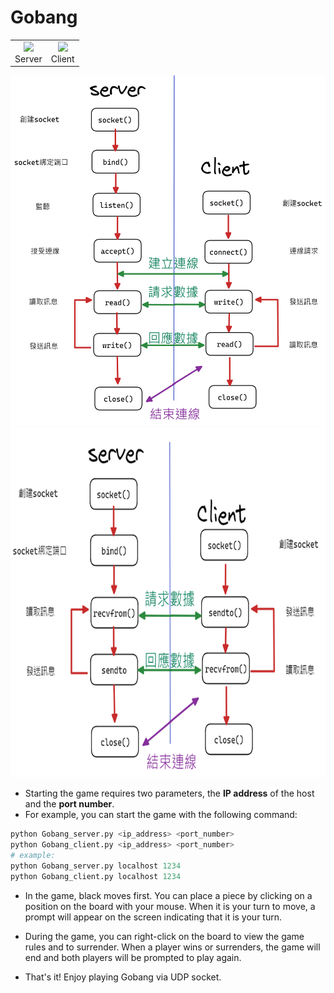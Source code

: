 # Gobang

<table>
  <tr>
    <td align="center">
      <img src="https://github.com/kerong2002/Gobang_Socket/assets/70834651/9d4a386b-0e8a-4e28-a0dd-4e313a7f6ace" height="150">
      <br>
      Server
    </td>
    <td align="center">
      <img src="https://github.com/kerong2002/Gobang_Socket/assets/70834651/8501d646-8b91-426b-8c85-aebc81ae6f48" height="150">
      <br>
      Client
    </td>
  </tr>
</table>
<div align="center">
   <img src="/TCP.png"  height=560 >
   <img src="/UDP.png"  height=560 >
</div>

- Starting the game requires two parameters, the **IP address** of the host and the **port number**. 
- For example, you can start the game with the following command:
```py
python Gobang_server.py <ip_address> <port_number>
python Gobang_client.py <ip_address> <port_number>
# example:
python Gobang_server.py localhost 1234
python Gobang_client.py localhost 1234
```

- In the game, black moves first. You can place a piece by clicking on a position on the board with your mouse. When it is your turn to move, a prompt will appear on the screen indicating that it is your turn.

- During the game, you can right-click on the board to view the game rules and to surrender. When a player wins or surrenders, the game will end and both players will be prompted to play again.

- That's it! Enjoy playing Gobang via UDP socket.
